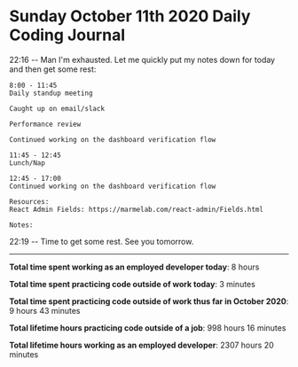 # Sunday October 11th 2020 Daily Coding Journal

22:16 -- Man I'm exhausted. Let me quickly put my notes down for today and then get some rest:

```
8:00 - 11:45
Daily standup meeting

Caught up on email/slack

Performance review

Continued working on the dashboard verification flow

11:45 - 12:45
Lunch/Nap

12:45 - 17:00
Continued working on the dashboard verification flow

Resources:
React Admin Fields: https://marmelab.com/react-admin/Fields.html

Notes:
```

22:19 -- Time to get some rest. See you tomorrow.

---

**Total time spent working as an employed developer today**: 8 hours

**Total time spent practicing code outside of work today**: 3 minutes

**Total time spent practicing code outside of work thus far in October 2020**: 9 hours 43 minutes

**Total lifetime hours practicing code outside of a job**: 998 hours 16 minutes

**Total lifetime hours working as an employed developer**: 2307 hours 20 minutes
